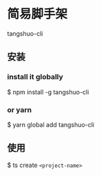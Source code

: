 <!--
 * @Descripttion: 
 * @version: 
 * @Author: tangshuo
 * @Date: 2021-10-12 17:38:38
 * @LastEditors: tangshuo
 * @LastEditTime: 2021-10-15 09:44:05
-->
# 简易脚手架
tangshuo-cli

## 安装

### install it globally
$ npm install -g tangshuo-cli

### or yarn
$ yarn global add tangshuo-cli

## 使用
$ ts create `<project-name>`